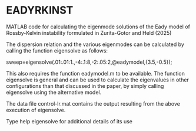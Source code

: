 # EADYRKINST
MATLAB code for calculating the eigenmode solutions of the Eady model of Rossby-Kelvin instability formulated in Zurita-Gotor and Held (2025)

The dispersion relation and the various eigenmodes can be calculated by calling the function eigensolve as follows:

sweep=eigensolve(.01:.01:1.,-4:.1:8,-2:.05:2,@eadymodel,{3.5,-0.5});

This also requires the function eadymodel.m to be available. The function eigensolve is general and can be used to calculate the
eigenvalues in other configurations than that discussed in the paper, by simply calling eigensolve using the alternative model.

The data file control-lr.mat contains the output resulting from the above execution of eigensolve.

Type help eigensolve for additional details of its use
